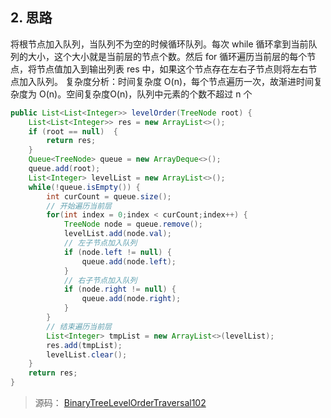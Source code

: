 
## 2. 思路

将根节点加入队列，当队列不为空的时候循环队列。每次 while 循环拿到当前队列的大小，这个大小就是当前层的节点个数。然后 for 循环遍历当前层的每个节点，将节点值加入到输出列表 res 中，如果这个节点存在左右子节点则将左右节点加入队列。
复杂度分析：时间复杂度 O(n)，每个节点遍历一次，故渐进时间复杂度为 O(n)。空间复杂度O(n)，队列中元素的个数不超过 n 个
```java
public List<List<Integer>> levelOrder(TreeNode root) {
    List<List<Integer>> res = new ArrayList<>();
    if (root == null)  {
        return res;
    }
    Queue<TreeNode> queue = new ArrayDeque<>();
    queue.add(root);
    List<Integer> levelList = new ArrayList<>();
    while(!queue.isEmpty()) {
        int curCount = queue.size();
        // 开始遍历当前层
        for(int index = 0;index < curCount;index++) {
            TreeNode node = queue.remove();
            levelList.add(node.val);
            // 左子节点加入队列
            if (node.left != null) {
                queue.add(node.left);
            }
            // 右子节点加入队列
            if (node.right != null) {
                queue.add(node.right);
            }
        }
        // 结束遍历当前层
        List<Integer> tmpList = new ArrayList<>(levelList);
        res.add(tmpList);
        levelList.clear();
    }
    return res;
}
```

> 源码： [BinaryTreeLevelOrderTraversal102](https://github.com/sjf0115/AlgorithmNotes/blob/master/AlgorithmNotes/java/com/algorithm/leetcode/tree/BinaryTreeLevelOrderTraversal102.java)

